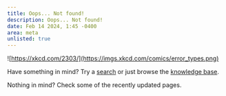 ```yaml
---
title: Oops... Not found!
description: Oops... Not found!
date: Feb 14 2024, 1:45 -0400
area: meta
unlisted: true
---
```


![https://xkcd.com/2303/](https://imgs.xkcd.com/comics/error_types.png)

Have something in mind? Try a [search](/search) or just browse the [knowledge base](/kb).

Nothing in mind? Check some of the recently updated pages.
